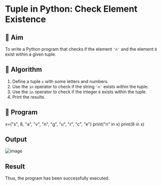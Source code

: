 # Tuple in Python: Check Element Existence

## 🎯 Aim
To write a Python program that checks if the element `'n'` and the element `8` exist within a given tuple.

## 🧠 Algorithm
1. Define a tuple `x` with some letters and numbers.
2. Use the `in` operator to check if the string `'n'` exists within the tuple.
3. Use the `in` operator to check if the integer `8` exists within the tuple.
4. Print the results.

## 🧾 Program
x=("s", 8, "a", "v", "n", "g", "u", "r", "c", "e")
print("n" in x)
print(8 in x)
## Output
![image](https://github.com/user-attachments/assets/d0167344-e8da-44d9-9f32-947368c7a0c0)

## Result
Thus, the program has been successfully executed.
